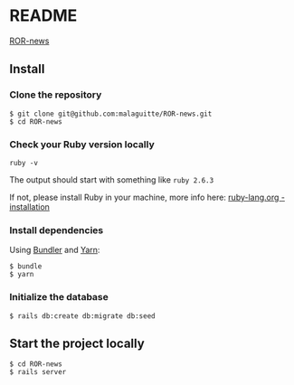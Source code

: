 # README

[ROR-news](https://github.com/malaguitte/ROR-news)

## Install

### Clone the repository

```shell
$ git clone git@github.com:malaguitte/ROR-news.git
$ cd ROR-news
```

### Check your Ruby version locally

```shell
ruby -v
```

The output should start with something like `ruby 2.6.3`

If not, please install Ruby in your machine, more info here: [ruby-lang.org - installation](https://www.ruby-lang.org/en/documentation/installation/)

### Install dependencies

Using [Bundler](https://github.com/bundler/bundler) and [Yarn](https://github.com/yarnpkg/yarn):

```shell
$ bundle
$ yarn
```

### Initialize the database

```shell
$ rails db:create db:migrate db:seed
```

## Start the project locally

```shell
$ cd ROR-news
$ rails server
```